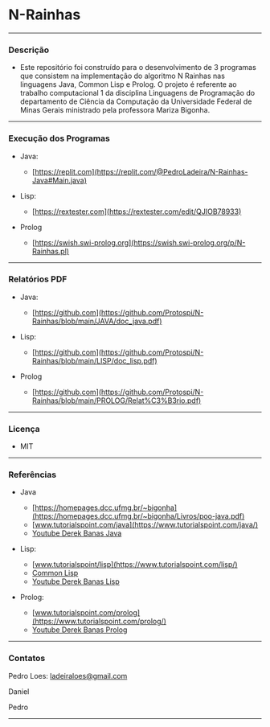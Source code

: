 # N-Rainhas

***

### Descrição

* Este repositório foi construído para o desenvolvimento de 3 programas que consistem na implementação do algoritmo N Rainhas nas linguagens Java, Common Lisp e Prolog. O projeto é referente ao trabalho computacional 1 da disciplina Linguagens de Programação do departamento de Ciência da Computação da Universidade Federal de Minas Gerais ministrado pela professora Mariza Bigonha.

***

### Execução dos Programas

* Java:
  + [https://replit.com](https://replit.com/@PedroLadeira/N-Rainhas-Java#Main.java)

* Lisp:
  + [https://rextester.com](https://rextester.com/edit/QJIOB78933)

* Prolog
  + [https://swish.swi-prolog.org](https://swish.swi-prolog.org/p/N-Rainhas.pl)

***


### Relatórios PDF

* Java:
  + [https://github.com](https://github.com/Protospi/N-Rainhas/blob/main/JAVA/doc_java.pdf)

* Lisp:
  + [https://github.com](https://github.com/Protospi/N-Rainhas/blob/main/LISP/doc_lisp.pdf)

* Prolog
  + [https://github.com](https://github.com/Protospi/N-Rainhas/blob/main/PROLOG/Relat%C3%B3rio.pdf)

***

### Licença

* MIT

***

### Referências

* Java
  + [https://homepages.dcc.ufmg.br/~bigonha](https://homepages.dcc.ufmg.br/~bigonha/Livros/poo-java.pdf)
  + [www.tutorialspoint.com/java](https://www.tutorialspoint.com/java/)
  + [Youtube Derek Banas Java](https://www.youtube.com/watch?v=n-xAqcBCws4)

* Lisp:
  + [www.tutorialspoint/lisp](https://www.tutorialspoint.com/lisp/)
  + [Common Lisp](https://gigamonkeys.com/book/)
  + [Youtube Derek Banas Lisp](https://www.youtube.com/watch?v=ymSq4wHrqyU)

* Prolog:
  + [www.tutorialspoint.com/prolog](https://www.tutorialspoint.com/prolog/)
  + [Youtube Derek Banas Prolog](https://www.youtube.com/watch?v=SykxWpFwMGs)

***

### Contatos

Pedro Loes: ladeiraloes@gmail.com

Daniel

Pedro

***
